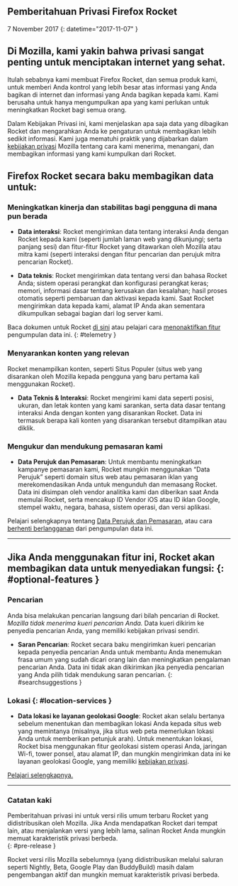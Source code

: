 ## <span class="privacy-header-firefox-rocket">Pemberitahuan Privasi</span> <span class="privacy-header-policy">Firefox Rocket</span>

7 November 2017
{: datetime="2017-11-07" }

## Di Mozilla, kami yakin bahwa privasi sangat penting untuk menciptakan internet yang sehat.

Itulah sebabnya kami membuat Firefox Rocket, dan semua produk kami, untuk memberi Anda kontrol yang lebih besar atas informasi yang Anda bagikan di internet dan informasi yang Anda bagikan kepada kami. Kami berusaha untuk hanya mengumpulkan apa yang kami perlukan untuk meningkatkan Rocket bagi semua orang.
 
Dalam Kebijakan Privasi ini, kami menjelaskan apa saja data yang dibagikan Rocket dan mengarahkan Anda ke pengaturan untuk membagikan lebih sedikit informasi. Kami juga mematuhi praktik yang dijabarkan dalam [kebijakan privasi](https://www.mozilla.org/privacy/) Mozilla tentang cara kami menerima, menangani, dan membagikan informasi yang kami kumpulkan dari Rocket.

## Firefox Rocket secara baku membagikan data untuk:

### Meningkatkan kinerja dan stabilitas bagi pengguna di mana pun berada

* __Data interaksi__: Rocket mengirimkan data tentang interaksi Anda dengan Rocket kepada kami (seperti jumlah laman web yang dikunjungi; serta panjang sesi) dan fitur-fitur Rocket yang ditawarkan oleh Mozilla atau mitra kami (seperti interaksi dengan fitur pencarian dan perujuk mitra pencarian Rocket).

* __Data teknis__: Rocket mengirimkan data tentang versi dan bahasa Rocket Anda; sistem operasi perangkat dan konfigurasi perangkat keras; memori, informasi dasar tentang kerusakan dan kesalahan; hasil proses otomatis seperti pembaruan dan aktivasi kepada kami.  Saat Rocket mengirimkan data kepada kami, alamat IP Anda akan sementara dikumpulkan sebagai bagian dari log server kami.  

Baca dokumen untuk Rocket [di sini](https://github.com/mozilla-tw/Rocket/wiki/Telemetry) atau pelajari cara [menonaktifkan fitur](https://support.mozilla.org/kb/send-performance-data-improve-firefox) pengumpulan data ini.
{: #telemetry }

### Menyarankan konten yang relevan

Rocket menampilkan konten, seperti Situs Populer (situs web yang disarankan oleh Mozilla kepada pengguna yang baru pertama kali menggunakan Rocket).

* __Data Teknis & Interaksi__: Rocket mengirimi kami data seperti posisi, ukuran, dan letak konten yang kami sarankan, serta data dasar tentang interaksi Anda dengan konten yang disarankan Rocket. Data ini termasuk berapa kali konten yang disarankan tersebut ditampilkan atau diklik.


### Mengukur dan mendukung pemasaran kami

* __Data Perujuk dan Pemasaran__: Untuk membantu meningkatkan kampanye pemasaran kami, Rocket mungkin menggunakan “Data Perujuk” seperti domain situs web atau pemasaran iklan yang merekomendasikan Anda untuk mengunduh dan memasang Rocket. Data ini disimpan oleh vendor analitika kami dan diberikan saat Anda memulai Rocket, serta mencakup ID Vendor iOS atau ID iklan Google, stempel waktu, negara, bahasa, sistem operasi, dan versi aplikasi.

Pelajari selengkapnya tentang [Data Perujuk dan Pemasaran](https://github.com/mozilla-tw/Rocket/wiki/Telemetry#install-campaign-tracking), atau cara [berhenti berlangganan](https://support.mozilla.org/kb/send-usage-data-firefox-mobile-devices) dari pengumpulan data ini.

---

## Jika Anda menggunakan fitur ini, Rocket akan membagikan data untuk menyediakan fungsi:  {: #optional-features }

### Pencarian

Anda bisa melakukan pencarian langsung dari bilah pencarian di Rocket.  _Mozilla tidak menerima kueri pencarian Anda._ Data kueri dikirim ke penyedia pencarian Anda, yang memiliki kebijakan privasi sendiri.  

* __Saran Pencarian__: Rocket secara baku mengirimkan kueri pencarian kepada penyedia pencarian Anda untuk membantu Anda menemukan frasa umum yang sudah dicari orang lain dan meningkatkan pengalaman pencarian Anda. Data ini tidak akan dikirimkan jika penyedia pencarian yang Anda pilih tidak mendukung saran pencarian.
{: #searchsuggestions }
    
### Lokasi  {: #location-services }

* __Data lokasi ke layanan geolokasi Google__: Rocket akan selalu bertanya sebelum menentukan dan membagikan lokasi Anda kepada situs web yang memintanya (misalnya, jika situs web peta memerlukan lokasi Anda untuk memberikan petunjuk arah).  Untuk menentukan lokasi, Rocket bisa menggunakan fitur geolokasi sistem operasi Anda, jaringan Wi-fi, tower ponsel, atau alamat IP, dan mungkin mengirimkan data ini ke layanan geolokasi Google, yang memiliki [kebijakan privasi](https://www.google.com/privacy/lsf.html).

[Pelajari selengkapnya.](https://www.mozilla.org/firefox/geolocation/)

---

### Catatan kaki

Pemberitahuan privasi ini untuk versi rilis umum terbaru Rocket yang didistribusikan oleh Mozilla.  Jika Anda mendapatkan Rocket dari tempat lain, atau menjalankan versi yang lebih lama, salinan Rocket Anda mungkin memuat karakteristik privasi berbeda.  
{: #pre-release }

Rocket versi rilis Mozilla sebelumnya (yang didistribusikan melalui saluran seperti Nightly, Beta, Google Play dan BuddyBuild) masih dalam pengembangan aktif dan mungkin memuat karakteristik privasi berbeda.
